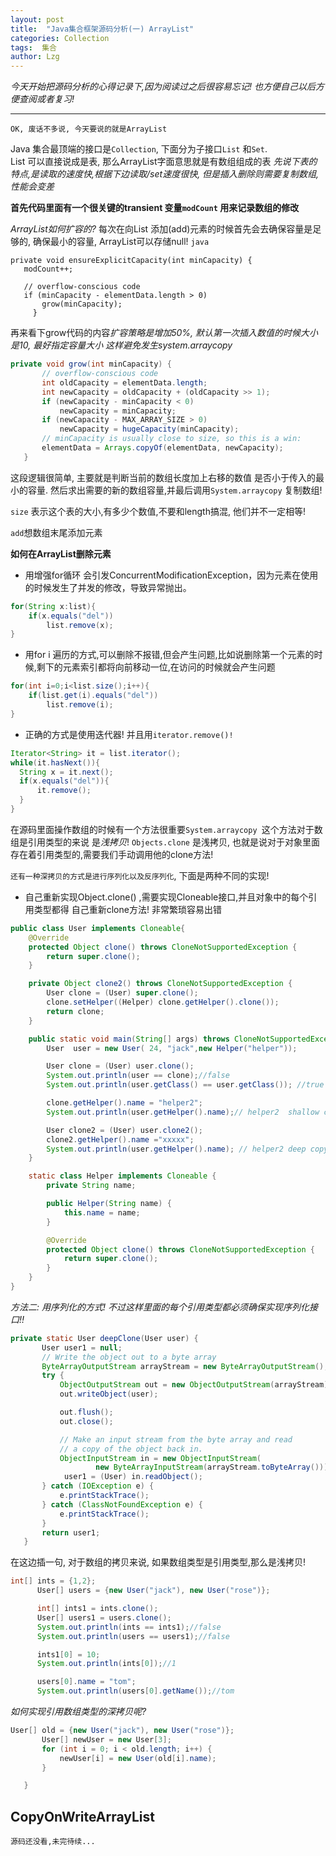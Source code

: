 ```yaml
---
layout: post
title:  "Java集合框架源码分析(一) ArrayList"
categories: Collection
tags:  集合
author: Lzg
---
```



*今天开始把源码分析的心得记录下,因为阅读过之后很容易忘记!
也方便自己以后方便查阅或者复习!*

***

`OK, 废话不多说, 今天要说的就是ArrayList`

Java 集合最顶端的接口是`Collection`, 下面分为子接口`List`
和`Set`.  
List 可以直接说成是表, 那么ArrayList字面意思就是有数组组成的表
*先说下表的特点,是读取的速度快,根据下边读取/set速度很快, 但是插入删除则需要复制数组,性能会变差*

**首先代码里面有一个很关键的transient 变量`modCount` 用来记录数组的修改**

*ArrayList如何扩容的?*
  每次在向List 添加(add)元素的时候首先会去确保容量是足够的,
  确保最小的容量, ArrayList可以存储null!
  `java`

    private void ensureExplicitCapacity(int minCapacity) {
       modCount++;

       // overflow-conscious code
       if (minCapacity - elementData.length > 0)
           grow(minCapacity);
         }

再来看下grow代码的内容*扩容策略是增加50%, 默认第一次插入数值的时候大小是10, 最好指定容量大小
 这样避免发生system.arraycopy*

```java
private void grow(int minCapacity) {
       // overflow-conscious code
       int oldCapacity = elementData.length;
       int newCapacity = oldCapacity + (oldCapacity >> 1);
       if (newCapacity - minCapacity < 0)
           newCapacity = minCapacity;
       if (newCapacity - MAX_ARRAY_SIZE > 0)
           newCapacity = hugeCapacity(minCapacity);
       // minCapacity is usually close to size, so this is a win:
       elementData = Arrays.copyOf(elementData, newCapacity);
   }
```

  这段逻辑很简单, 主要就是判断当前的数组长度加上右移的数值 是否小于传入的最小的容量.
  然后求出需要的新的数组容量,并最后调用`System.arraycopy` 复制数组!


`size` 表示这个表的大小,有多少个数值,不要和length搞混, 他们并不一定相等!

`add`想数组末尾添加元素

**如何在ArrayList删除元素**

  * 用增强for循环 会引发ConcurrentModificationException，因为元素在使用的时候发生了并发的修改，导致异常抛出。
  ```java
  for(String x:list){
      if(x.equals("del"))
          list.remove(x);
  }
```
  * 用for i 遍历的方式,可以删除不报错,但会产生问题,比如说删除第一个元素的时候,剩下的元素索引都将向前移动一位,在访问的时候就会产生问题
  ```java
  for(int i=0;i<list.size();i++){
      if(list.get(i).equals("del"))
          list.remove(i);
  }
```
  * 正确的方式是使用迭代器! 并且用`iterator.remove()!`
  ```java
  Iterator<String> it = list.iterator();
while(it.hasNext()){
    String x = it.next();
    if(x.equals("del")){
        it.remove();
    }
}
```

在源码里面操作数组的时候有一个方法很重要`System.arraycopy `这个方法对于数组是引用类型的来说
是*浅拷贝*!
`Objects.clone` 是浅拷贝, 也就是说对于对象里面存在着引用类型的,需要我们手动调用他的clone方法!

`还有一种深拷贝的方式是进行序列化以及反序列化`, 下面是两种不同的实现!
* 自己重新实现Object.clone() ,需要实现Cloneable接口,并且对象中的每个引用类型都得
自己重新clone方法! 非常繁琐容易出错
```java
public class User implements Cloneable{
    @Override
    protected Object clone() throws CloneNotSupportedException {
        return super.clone();
    }

    private Object clone2() throws CloneNotSupportedException {
        User clone = (User) super.clone();
        clone.setHelper((Helper) clone.getHelper().clone());
        return clone;
    }

    public static void main(String[] args) throws CloneNotSupportedException {
        User  user = new User( 24, "jack",new Helper("helper"));

        User clone = (User) user.clone();
        System.out.println(user == clone);//false
        System.out.println(user.getClass() == user.getClass()); //true

        clone.getHelper().name = "helper2";
        System.out.println(user.getHelper().name);// helper2  shallow copy

        User clone2 = (User) user.clone2();
        clone2.getHelper().name ="xxxxx";
        System.out.println(user.getHelper().name); // helper2 deep copy
    }

    static class Helper implements Cloneable {
        private String name;

        public Helper(String name) {
            this.name = name;
        }

        @Override
        protected Object clone() throws CloneNotSupportedException {
            return super.clone();
        }
    }
}
```

 *方法二:  用序列化的方式! 不过这样里面的每个引用类型都必须确保实现序列化接口!!*
```java
private static User deepClone(User user) {
       User user1 = null;
       // Write the object out to a byte array
       ByteArrayOutputStream arrayStream = new ByteArrayOutputStream();
       try {
           ObjectOutputStream out = new ObjectOutputStream(arrayStream);
           out.writeObject(user);

           out.flush();
           out.close();

           // Make an input stream from the byte array and read
           // a copy of the object back in.
           ObjectInputStream in = new ObjectInputStream(
                   new ByteArrayInputStream(arrayStream.toByteArray()));
            user1 = (User) in.readObject();
       } catch (IOException e) {
           e.printStackTrace();
       } catch (ClassNotFoundException e) {
           e.printStackTrace();
       }
       return user1;
   }
```



在这边插一句, 对于数组的拷贝来说, 如果数组类型是引用类型,那么是浅拷贝!
```java
int[] ints = {1,2};
      User[] users = {new User("jack"), new User("rose")};

      int[] ints1 = ints.clone();
      User[] users1 = users.clone();
      System.out.println(ints == ints1);//false
      System.out.println(users == users1);//false

      ints1[0] = 10;
      System.out.println(ints[0]);//1

      users[0].name = "tom";
      System.out.println(users[0].getName());//tom
```

*如何实现引用数组类型的深拷贝呢?*

```java
User[] old = {new User("jack"), new User("rose")};
       User[] newUser = new User[3];
       for (int i = 0; i < old.length; i++) {
           newUser[i] = new User(old[i].name);
       }

   }
```


## CopyOnWriteArrayList

`源码还没看,未完待续...`
